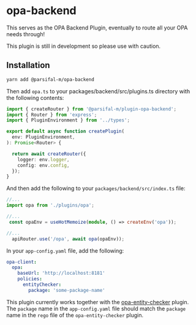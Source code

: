 # opa-backend

This serves as the OPA Backend Plugin, eventually to route all your OPA needs through!

This plugin is still in development so please use with caution.

## Installation

```bash
yarn add @parsifal-m/opa-backend
```

Then add `opa.ts` to your packages/backend/src/plugins.ts directory with the following contents:

```ts
import { createRouter } from '@parsifal-m/plugin-opa-backend';
import { Router } from 'express';
import { PluginEnvironment } from '../types';

export default async function createPlugin(
  env: PluginEnvironment,
): Promise<Router> {

  return await createRouter({
    logger: env.logger,
    config: env.config,
  });
}
```

And then add the following to your `packages/backend/src/index.ts` file:

```ts
//...
import opa from './plugins/opa';

//...
 const opaEnv = useHotMemoize(module, () => createEnv('opa'));

//...
  apiRouter.use('/opa', await opa(opaEnv));
```

In your `app-config.yaml` file, add the following:

```yaml
opa-client:
  opa:
    baseUrl: 'http://localhost:8181'
    policies:
      entityChecker:
        package: 'some-package-name'
```

This plugin currently works together with the [opa-entity-checker](../opa-entity-checker/README.md) plugin. The `package` name in the `app-config.yaml` file should match the `package` name in the `rego` file of the `opa-entity-checker` plugin.
